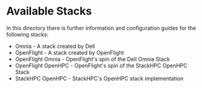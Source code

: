 # Available Stacks

In this directory there is further information and configuration guides for the following stacks: 
- Omnia - A stack created by Dell
- OpenFlight - A stack created by OpenFlight
- OpenFlight Omnia - OpenFlight's spin of the Dell Omnia Stack
- OpenFlight OpenHPC - OpenFlight's spin of the StackHPC OpenHPC Stack
- StackHPC OpenHPC - StackHPC's OpenHPC stack implementation

